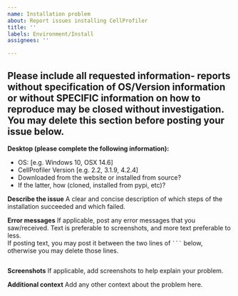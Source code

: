 ```yaml
---
name: Installation problem
about: Report issues installing CellProfiler
title: ''
labels: Environment/Install
assignees: ''

---
```


Please include all requested information- reports without specification of OS/Version information or without SPECIFIC information on how to reproduce may be closed without investigation. You may delete this section before posting your issue below.
---

**Desktop (please complete the following information):**
 - OS: [e.g. Windows 10, OSX 14.6]
 - CellProfiler Version [e.g. 2.2, 3.1.9, 4.2.4]
 - Downloaded from the website or installed from source?
 - If the latter, how (cloned, installed from pypi, etc)?

**Describe the issue**
A clear and concise description of which steps of the installation succeeded and which failed.

**Error messages**
If applicable, post any error messages that you saw/received.  Text is preferable to screenshots, and more text preferable to less.  
If posting text, you may post it between the two lines of ` ``` ` below, otherwise you may delete those lines.

```

```

**Screenshots**
If applicable, add screenshots to help explain your problem.

**Additional context**
Add any other context about the problem here.
